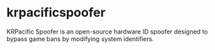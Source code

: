 # krpacificspoofer
KRPacific Spoofer is an open-source hardware ID spoofer designed to bypass game bans by modifying system identifiers. 
